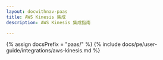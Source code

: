 ```yaml
---
layout: docwithnav-paas
title: AWS Kinesis 集成
description: AWS Kinesis 集成指南

---
```

{% assign docsPrefix = "paas/" %}
{% include docs/pe/user-guide/integrations/aws-kinesis.md %}